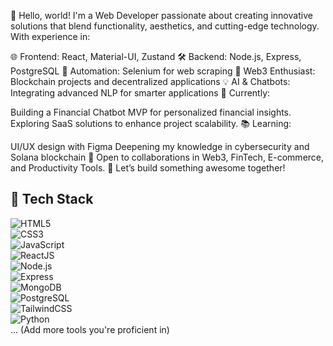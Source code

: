 👋 Hello, world!
I'm a Web Developer passionate about creating innovative solutions that blend functionality, aesthetics, and cutting-edge technology. With experience in:

🌐 Frontend: React, Material-UI, Zustand
🛠️ Backend: Node.js, Express, PostgreSQL
🤖 Automation: Selenium for web scraping
🌟 Web3 Enthusiast: Blockchain projects and decentralized applications
💡 AI & Chatbots: Integrating advanced NLP for smarter applications
🔭 Currently:

Building a Financial Chatbot MVP for personalized financial insights.
Exploring SaaS solutions to enhance project scalability.
📚 Learning:

UI/UX design with Figma
Deepening my knowledge in cybersecurity and Solana blockchain
💼 Open to collaborations in Web3, FinTech, E-commerce, and Productivity Tools.
🌟 Let’s build something awesome together!

## 🥞 Tech Stack  
![HTML5](https://img.shields.io/badge/HTML5-%23E34F26.svg?style=flat-square&logo=html5&logoColor=white)  
![CSS3](https://img.shields.io/badge/CSS3-%231572B6.svg?style=flat-square&logo=css3&logoColor=white)  
![JavaScript](https://img.shields.io/badge/JavaScript-%23F7DF1E.svg?style=flat-square&logo=javascript&logoColor=black)  
![ReactJS](https://img.shields.io/badge/ReactJS-%2361DAFB.svg?style=flat-square&logo=react&logoColor=black)    
![Node.js](https://img.shields.io/badge/Node.js-%23339933.svg?style=flat-square&logo=node.js&logoColor=white)  
![Express](https://img.shields.io/badge/Express-%23000000.svg?style=flat-square&logo=express&logoColor=white)  
![MongoDB](https://img.shields.io/badge/MongoDB-%2347A248.svg?style=flat-square&logo=mongodb&logoColor=white)  
![PostgreSQL](https://img.shields.io/badge/PostgreSQL-%23336791.svg?style=flat-square&logo=postgresql&logoColor=white)  
![TailwindCSS](https://img.shields.io/badge/TailwindCSS-%2338B2AC.svg?style=flat-square&logo=tailwind-css&logoColor=white)  
![Python](https://img.shields.io/badge/Python-%233776AB.svg?style=flat-square&logo=python&logoColor=white)   
... (Add more tools you're proficient in)  
